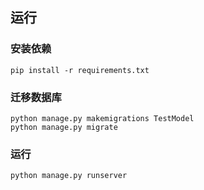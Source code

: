## 运行

### 安装依赖

```shell
pip install -r requirements.txt
```

### 迁移数据库

```shell
python manage.py makemigrations TestModel
python manage.py migrate
```

### 运行

```shell
python manage.py runserver
```



 